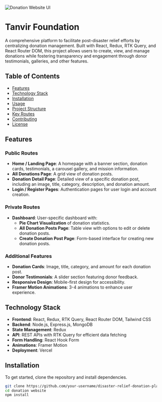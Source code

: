 ![Donation Website UI](/homepage(2).png) 
# Tanvir Foundation

A comprehensive platform to facilitate post-disaster relief efforts by centralizing donation management. Built with React, Redux, RTK Query, and React Router DOM, this project allows users to create, view, and manage donations while fostering transparency and engagement through donor testimonials, galleries, and other features.

## Table of Contents
- [Features](#features)
- [Technology Stack](#technology-stack)
- [Installation](#installation)
- [Usage](#usage)
- [Project Structure](#project-structure)
- [Key Routes](#key-routes)
- [Contributing](#contributing)
- [License](#license)

## Features

### Public Routes
- **Home / Landing Page**: A homepage with a banner section, donation cards, testimonials, a carousel gallery, and mission information.
- **All Donations Page**: A grid view of donation posts.
- **Donation Detail Page**: Detailed view of a specific donation post, including an image, title, category, description, and donation amount.
- **Login / Register Pages**: Authentication pages for user login and account creation.

### Private Routes
- **Dashboard**: User-specific dashboard with:
  - **Pie Chart Visualization** of donation statistics.
  - **All Donation Posts Page**: Table view with options to edit or delete donation posts.
  - **Create Donation Post Page**: Form-based interface for creating new donation posts.

### Additional Features
- **Donation Cards**: Image, title, category, and amount for each donation post.
- **Donor Testimonials**: A slider section featuring donor feedback.
- **Responsive Design**: Mobile-first design for accessibility.
- **Framer Motion Animations**: 3-4 animations to enhance user experience.

## Technology Stack
- **Frontend**: React, Redux, RTK Query, React Router DOM, Tailwind CSS
- **Backend**: Node.js, Express.js, MongoDB
- **State Management**: Redux
- **API**: REST APIs with RTK Query for efficient data fetching
- **Form Handling**: React Hook Form
- **Animations**: Framer Motion
- **Deployment**: Vercel

## Installation

To get started, clone the repository and install dependencies.

```bash
git clone https://github.com/your-username/disaster-relief-donation-platform.git](https://github.com/Dev-Tanvir-Ahamed/Tanvir-Foundation.git
cd donation website
npm install
